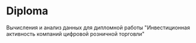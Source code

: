 # Diploma
Вычисления и анализ данных для дипломной работы "Инвестиционная активность компаний цифровой розничной торговли"
